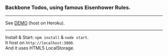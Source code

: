 ### Backbone Todos, using famous Eisenhower Rules.
---
See [DEMO](https://todo-bb.herokuapp.com)  (host on Heroku).  

---
Install & Start: `npm install` & `node start`.  
It host on `http://localhost:3000`.  
And it uses HTML5 LocalStorage.